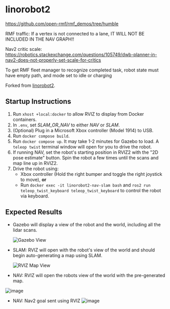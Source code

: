 # linorobot2

https://github.com/open-rmf/rmf_demos/tree/humble


RMF traffic: If a vertex is not connected to a lane, IT WILL NOT BE INCLUDED IN THE NAV GRAPH!!

Nav2 critic scale: https://robotics.stackexchange.com/questions/105749/dwb-planner-in-nav2-does-not-properly-set-scale-for-critics

To get RMF fleet manager to recognize completed task, robot state must have empty path, and mode set to idle or charging


Forked from [linorobot2](https://github.com/linorobot/linorobot2).

## Startup Instructions

1. Run `xhost +local:docker` to allow RVIZ to display from Docker containers.
2. In `.env`, set _SLAM_OR_NAV_ to either _NAV_ or _SLAM_.
3. (Optional) Plug in a Microsoft Xbox controller (Model 1914) to USB.
4. Run `docker compose build`.
5. Run `docker compose up`. It may take 1-2 minutes for Gazebo to load. A `teleop twist` terminal window will open for you to drive the robot.
6. If running NAV, set the robot's starting position in RVIZ2 with the "2D pose estimate" button. Spin the robot a few times until the scans and map line up in RVIZ2.
7. Drive the robot using:
   - Xbox controller (Hold the right bumper and toggle the right joystick to move), **or**
   - Run `docker exec -it linorobot2-nav-slam bash` and `ros2 run teleop_twist_keyboard teleop_twist_keyboard` to control the robot via keyboard.

## Expected Results

- Gazebo will display a view of the robot and the world, including all the lidar scans.
  
  ![Gazebo View](https://github.com/user-attachments/assets/fb57d7c8-b000-4d7e-bef2-c3fcf2c7c44f)

- SLAM: RVIZ will open with the robot's view of the world and should begin auto-generating a map using SLAM.
  
  ![RVIZ Map View](https://github.com/user-attachments/assets/4be799ff-4d3a-48c9-b58a-216c756eebee)

- NAV: RVIZ will open the robots view of the world with the pre-generated map.

![image](https://github.com/user-attachments/assets/ab75c0cb-3a92-4946-96fa-c2bac89121b6)

- NAV: Nav2 goal sent using RVIZ
![image](https://github.com/user-attachments/assets/3130b8f3-9c7c-4197-aa68-da44a7812d5c)



